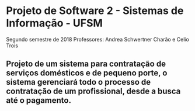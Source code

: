# Projeto de Software 2 - Sistemas de Informação -  UFSM
 Segundo semestre de 2018
 Professores: Andrea Schwertner Charão e Celio Trois

## Projeto de um sistema para contratação de serviços domésticos e de pequeno porte, o sistema gerenciará todo o processo de contratação de um profissional, desde a busca até o pagamento.

